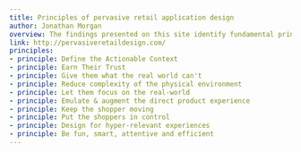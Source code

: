 ```yaml
---
title: Principles of pervasive retail application design
author: Jonathan Morgan
overview: The findings presented on this site identify fundamental principles for designing applications for computationally-enhanced retail environments. These principles are distilled from over two hundred research studies and papers on pervasive technology, human-computer interaction, ubiquitous computing, retail strategy, inclusive design, and related fields.
link: http://pervasiveretaildesign.com/
principles:
- principle: Define the Actionable Context
- principle: Earn Their Trust
- principle: Give them what the real world can't
- principle: Reduce complexity of the physical environment
- principle: Let them focus on the real-world
- principle: Emulate & augment the direct product experience
- principle: Keep the shopper moving
- principle: Put the shoppers in control
- principle: Design for hyper-relevant experiences
- principle: Be fun, smart, attentive and efficient
---
```

